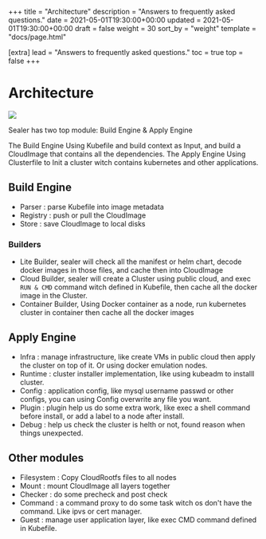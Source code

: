 +++
title = "Architecture"
description = "Answers to frequently asked questions."
date = 2021-05-01T19:30:00+00:00
updated = 2021-05-01T19:30:00+00:00
draft = false
weight = 30
sort_by = "weight"
template = "docs/page.html"

[extra]
lead = "Answers to frequently asked questions."
toc = true
top = false
+++

# Architecture

![](https://user-images.githubusercontent.com/8912557/133879086-f13e3e37-65c3-43e2-977c-e8ebf8c8fb34.png)

Sealer has two top module: Build Engine & Apply Engine

The Build Engine Using Kubefile and build context as Input, and build a CloudImage that contains all the dependencies.
The Apply Engine Using Clusterfile to Init a cluster witch contains kubernetes and other applications.

## Build Engine

* Parser : parse Kubefile into image metadata
* Registry : push or pull the CloudImage
* Store : save CloudImage to local disks

### Builders

* Lite Builder, sealer will check all the manifest or helm chart, decode docker images in those files, and cache then into CloudImage
* Cloud Builder, sealer will create a Cluster using public cloud, and exec `RUN & CMD` command witch defined in Kubefile, then cache all the docker image in the Cluster.
* Container Builder, Using Docker container as a node, run kubernetes cluster in container then cache all the docker images

## Apply Engine

* Infra : manage infrastructure, like create VMs in public cloud then apply the cluster on top of it. Or using docker emulation nodes.
* Runtime : cluster installer implementation, like using kubeadm to installl cluster.
* Config : application config, like mysql username passwd or other configs, you can using Config overwrite any file you want.
* Plugin : plugin help us do some extra work, like exec a shell command before install, or add a label to a node after install.
* Debug : help us check the cluster is helth or not, found reason when things unexpected.

## Other modules

* Filesystem : Copy CloudRootfs files to all nodes
* Mount : mount CloudImage all layers together
* Checker : do some precheck and post check
* Command : a command proxy to do some task witch os don't have the command. Like ipvs or cert manager.
* Guest : manage user application layer, like exec CMD command defined in Kubefile.